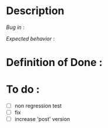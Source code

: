 # Description
_Bug in_ :

_Expected behavior_ :

# Definition of Done :

# To do :
* [ ] non regression test
* [ ] fix
* [ ] increase 'post' version
